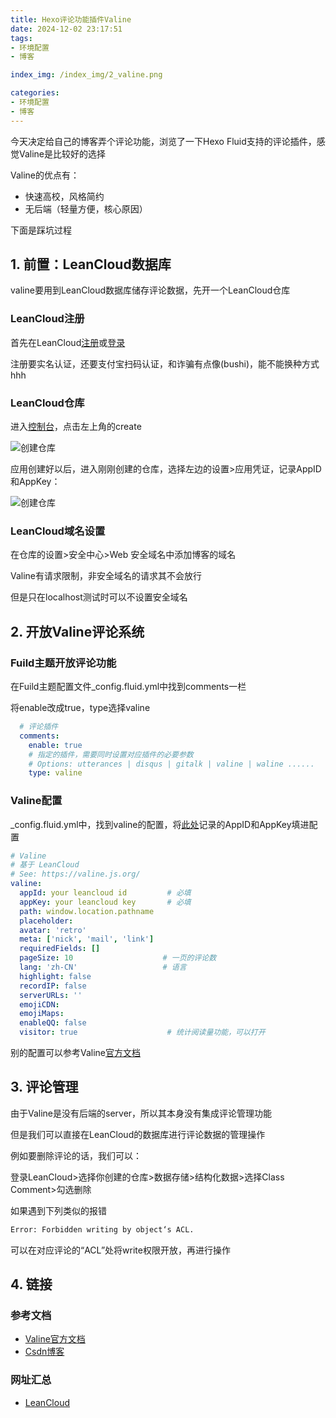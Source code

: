 ```yaml
---
title: Hexo评论功能插件Valine
date: 2024-12-02 23:17:51
tags:
- 环境配置
- 博客

index_img: /index_img/2_valine.png

categories:
- 环境配置
- 博客
---
```


今天决定给自己的博客弄个评论功能，浏览了一下Hexo Fluid支持的评论插件，感觉Valine是比较好的选择

Valine的优点有：
- 快速高校，风格简约
- 无后端（轻量方便，核心原因）

下面是踩坑过程

## 1. 前置：LeanCloud数据库
valine要用到LeanCloud数据库储存评论数据，先开一个LeanCloud仓库

### LeanCloud注册
首先在LeanCloud[注册](https://console.leancloud.cn/register)或[登录](https://console.leancloud.cn/login)

注册要实名认证，还要支付宝扫码认证，和诈骗有点像(bushi)，能不能换种方式hhh

### LeanCloud仓库
进入[控制台](https://console.leancloud.cn/apps)，点击左上角的create

![创建仓库](leancloud_1.jpg)

<p id="1"></p> 

应用创建好以后，进入刚刚创建的仓库，选择左边的设置>应用凭证，记录AppID和AppKey：


![创建仓库](leancloud_2.jpg)


### LeanCloud域名设置
在仓库的设置>安全中心>Web 安全域名中添加博客的域名

Valine有请求限制，非安全域名的请求其不会放行

但是只在localhost测试时可以不设置安全域名

## 2. 开放Valine评论系统
### Fuild主题开放评论功能
在Fuild主题配置文件_config.fluid.yml中找到comments一栏

将enable改成true，type选择valine

```yaml
  # 评论插件
  comments:
    enable: true
    # 指定的插件，需要同时设置对应插件的必要参数
    # Options: utterances | disqus | gitalk | valine | waline ......
    type: valine
```

### Valine配置
_config.fluid.yml中，找到valine的配置，将[此处](#1)记录的AppID和AppKey填进配置

```yaml
# Valine
# 基于 LeanCloud
# See: https://valine.js.org/
valine:
  appId: your leancloud id         # 必填
  appKey: your leancloud key       # 必填
  path: window.location.pathname
  placeholder:
  avatar: 'retro'
  meta: ['nick', 'mail', 'link']
  requiredFields: []
  pageSize: 10                    # 一页的评论数
  lang: 'zh-CN'                   # 语言
  highlight: false
  recordIP: false
  serverURLs: ''
  emojiCDN:
  emojiMaps:
  enableQQ: false
  visitor: true                    # 统计阅读量功能，可以打开
```
别的配置可以参考Valine[官方文档](https://valine.js.org/configuration.html)


## 3. 评论管理
由于Valine是没有后端的server，所以其本身没有集成评论管理功能

但是我们可以直接在LeanCloud的数据库进行评论数据的管理操作

例如要删除评论的话，我们可以：

登录LeanCloud>选择你创建的仓库>数据存储>结构化数据>选择Class Comment>勾选删除

如果遇到下列类似的报错
```bash
Error: Forbidden writing by object‘s ACL.
```
可以在对应评论的“ACL”处将write权限开放，再进行操作

## 4. 链接
### 参考文档
- [Valine官方文档](https://valine.js.org/)
- [Csdn博客](https://blog.csdn.net/raspi_fans/article/details/134102368)
### 网址汇总
- [LeanCloud](https://console.leancloud.cn/apps)